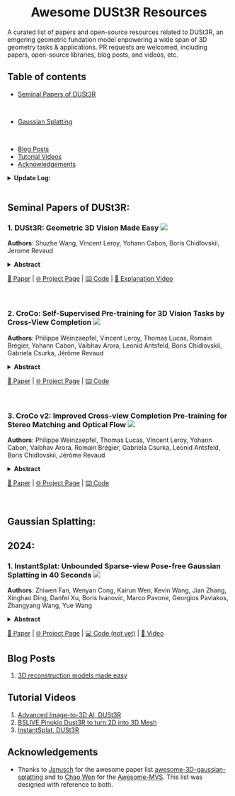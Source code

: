 <div align="center">
<h1>Awesome DUSt3R Resources </h1>
</div>

A curated list of papers and open-source resources related to DUSt3R, an emgering geometric fundation model enpowering a wide span of 3D geometry tasks & applications. PR requests are welcomed, including papers, open-source libraries, blog posts, and videos, etc.

## Table of contents

- [Seminal Papers of DUSt3R](#seminal-papers-of-dust3r)

<br>

- [Gaussian Splatting](#gaussian-splatting)

<br>

- [Blog Posts](#blog-posts)
- [Tutorial Videos](#tutorial-videos)
- [Acknowledgements](#acknowledgements)


<details span>
<summary><b>Update Log:</b></summary>
<br>

**Apr 9, 2024**: Initial list with first 3 papers, blogs and videos.
</details>
<br>

## Seminal Papers of DUSt3R:
### 1. DUSt3R: Geometric 3D Vision Made Easy ![](https://img.shields.io/badge/2024-CVPR-green)
**Authors**: Shuzhe Wang, Vincent Leroy, Yohann Cabon, Boris Chidlovskii, Jerome Revaud

<details span>
<summary><b>Abstract</b></summary>
Multi-view stereo reconstruction (MVS) in the wild requires to first estimate the camera parameters e.g. intrinsic and extrinsic parameters. These are usually tedious and cumbersome to obtain, yet they are mandatory to triangulate corresponding pixels in 3D space, which is the core of all best performing MVS algorithms. In this work, we take an opposite stance and introduce DUSt3R, a radically novel paradigm for Dense and Unconstrained Stereo 3D Reconstruction of arbitrary image collections, i.e. operating without prior information about camera calibration nor viewpoint poses. We cast the pairwise reconstruction problem as a regression of pointmaps, relaxing the hard constraints of usual projective camera models. We show that this formulation smoothly unifies the monocular and binocular reconstruction cases. In the case where more than two images are provided, we further propose a simple yet effective global alignment strategy that expresses all pairwise pointmaps in a common reference frame. We base our network architecture on standard Transformer encoders and decoders, allowing us to leverage powerful pretrained models. Our formulation directly provides a 3D model of the scene as well as depth information, but interestingly, we can seamlessly recover from it, pixel matches, relative and absolute camera. Exhaustive experiments on all these tasks showcase that the proposed DUSt3R can unify various 3D vision tasks and set new SoTAs on monocular/multi-view depth estimation as well as relative pose estimation. In summary, DUSt3R makes many geometric 3D vision tasks easy.
</details>
  
 [📃 Paper](https://arxiv.org/pdf/2312.14132.pdf) | [🌐 Project Page](https://dust3r.europe.naverlabs.com/) | [⌨️ Code](https://github.com/naver/dust3r) | [🎥 Explanation Video](https://www.youtube.com/watch?v=JdfrG89iPOA) 

<br>


### 2. CroCo: Self-Supervised Pre-training for 3D Vision Tasks by Cross-View Completion ![](https://img.shields.io/badge/2022-Neurips-blue)
**Authors**: Philippe Weinzaepfel, Vincent Leroy, Thomas Lucas, Romain Brégier, Yohann Cabon, Vaibhav Arora, Leonid Antsfeld, Boris Chidlovskii, Gabriela Csurka, Jérôme Revaud

<details span>
<summary><b>Abstract</b></summary>
Masked Image Modeling (MIM) has recently been established as a potent pre-training paradigm. A pretext task is constructed by masking patches in an input image, and this masked content is then predicted by a neural network using visible patches as sole input. This pre-training leads to state-of-the-art performance when finetuned for high-level semantic tasks, e.g. image classification and object detection. In this paper we instead seek to learn representations that transfer well to a wide variety of 3D vision and lower-level geometric downstream tasks, such as depth prediction or optical flow estimation. Inspired by MIM, we propose an unsupervised representation learning task trained from pairs of images showing the same scene from different viewpoints. More precisely, we propose the pretext task of cross-view completion where the first input image is partially masked, and this masked content has to be reconstructed from the visible content and the second image. In single-view MIM, the masked content often cannot be inferred precisely from the visible portion only, so the model learns to act as a prior influenced by high-level semantics. In contrast, this ambiguity can be resolved with cross-view completion from the second unmasked image, on the condition that the model is able to understand the spatial relationship between the two images. Our experiments show that our pretext task leads to significantly improved performance for monocular 3D vision downstream tasks such as depth estimation. In addition, our model can be directly applied to binocular downstream tasks like optical flow or relative camera pose estimation, for which we obtain competitive results without bells and whistles, i.e., using a generic architecture without any task-specific design.
</details>
  
 [📃 Paper](https://arxiv.org/pdf/2210.10716.pdf) | [🌐 Project Page](https://croco.europe.naverlabs.com/public/index.html) | [⌨️ Code](https://github.com/naver/croco)

<br>


### 3. CroCo v2: Improved Cross-view Completion Pre-training for Stereo Matching and Optical Flow ![](https://img.shields.io/badge/2023-ICCV-f5cac3)
**Authors**: Philippe Weinzaepfel, Thomas Lucas, Vincent Leroy, Yohann Cabon, Vaibhav Arora, Romain Brégier, Gabriela Csurka, Leonid Antsfeld, Boris Chidlovskii, Jérôme Revaud

<details span>
<summary><b>Abstract</b></summary>
Despite impressive performance for high-level downstream tasks, self-supervised pre-training methods have not yet fully delivered on dense geometric vision tasks such as stereo matching or optical flow. The application of self-supervised concepts, such as instance discrimination or masked image modeling, to geometric tasks is an active area of research. In this work, we build on the recent cross-view completion framework, a variation of masked image modeling that leverages a second view from the same scene which makes it well suited for binocular downstream tasks. The applicability of this concept has so far been limited in at least two ways: (a) by the difficulty of collecting real-world image pairs -- in practice only synthetic data have been used -- and (b) by the lack of generalization of vanilla transformers to dense downstream tasks for which relative position is more meaningful than absolute position. We explore three avenues of improvement. First, we introduce a method to collect suitable real-world image pairs at large scale. Second, we experiment with relative positional embeddings and show that they enable vision transformers to perform substantially better. Third, we scale up vision transformer based cross-completion architectures, which is made possible by the use of large amounts of data. With these improvements, we show for the first time that state-of-the-art results on stereo matching and optical flow can be reached without using any classical task-specific techniques like correlation volume, iterative estimation, image warping or multi-scale reasoning, thus paving the way towards universal vision models.
</details>
  
 [📃 Paper](https://arxiv.org/abs/2211.10408) | [🌐 Project Page](https://croco.europe.naverlabs.com/public/index.html) | [⌨️ Code](https://github.com/naver/croco)

<br>

## Gaussian Splatting:
## 2024:
### 1. InstantSplat: Unbounded Sparse-view Pose-free Gaussian Splatting in 40 Seconds ![](https://img.shields.io/badge/2024-arXiv-red)
**Authors**: Zhiwen Fan, Wenyan Cong, Kairun Wen, Kevin Wang, Jian Zhang, Xinghao Ding, Danfei Xu, Boris Ivanovic, Marco Pavone, Georgios Pavlakos, Zhangyang Wang, Yue Wang
<details span>
<summary><b>Abstract</b></summary>
While novel view synthesis (NVS) has made substantial progress in 3D computer vision, it typically requires an initial estimation of camera intrinsics and extrinsics from dense viewpoints. This pre-processing is usually conducted via a Structure-from-Motion (SfM) pipeline, a procedure that can be slow and unreliable, particularly in sparse-view scenarios with insufficient matched features for accurate reconstruction. In this work, we integrate the strengths of point-based representations (e.g., 3D Gaussian Splatting, 3D-GS) with end-to-end dense stereo models (DUSt3R) to tackle the complex yet unresolved issues in NVS under unconstrained settings, which encompasses pose-free and sparse view challenges. Our framework, InstantSplat, unifies dense stereo priors with 3D-GS to build 3D Gaussians of large-scale scenes from sparseview & pose-free images in less than 1 minute. Specifically, InstantSplat comprises a Coarse Geometric Initialization (CGI) module that swiftly establishes a preliminary scene structure and camera parameters across all training views, utilizing globally-aligned 3D point maps derived from a pre-trained dense stereo pipeline. This is followed by the Fast 3D-Gaussian Optimization (F-3DGO) module, which jointly optimizes the 3D Gaussian attributes and the initialized poses with pose regularization. Experiments conducted on the large-scale outdoor Tanks & Temples datasets demonstrate that InstantSplat significantly improves SSIM (by 32%) while concurrently reducing Absolute Trajectory Error (ATE) by 80%. These establish InstantSplat as a viable solution for scenarios involving posefree and sparse-view conditions. Project page: http://instantsplat.github.io/.
</details>

  [📄 Paper](https://arxiv.org/pdf/2403.20309.pdf) | [🌐 Project Page](https://instantsplat.github.io/) | [💻 Code (not yet)]() | [🎥 Video](https://www.youtube.com/watch?v=_9aQHLHHoEM&feature=youtu.be) 


## Blog Posts

1. [3D reconstruction models made easy](https://europe.naverlabs.com/blog/3d-reconstruction-models-made-easy/)

## Tutorial Videos
1. [Advanced Image-to-3D AI, DUSt3R](https://www.youtube.com/watch?v=kI7wCEAFFb0)
2. [BSLIVE Pinokio Dust3R to turn 2D into 3D Mesh](https://www.youtube.com/watch?v=vY7GcbOsC-U)
3. [InstantSplat, DUSt3R](https://www.youtube.com/watch?v=JdfrG89iPOA)

## Acknowledgements
- Thanks to [Janusch](https://twitter.com/janusch_patas) for the awesome paper list [awesome-3D-gaussian-splatting](https://github.com/MrNeRF/awesome-3D-gaussian-splatting) and to [Chao Wen](https://walsvid.github.io/) for the [Awesome-MVS](https://github.com/walsvid/Awesome-MVS). This list was designed with reference to both.